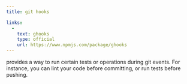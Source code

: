 ```yaml
---
title: git hooks

links:
  -
    text: ghooks
    type: official
    url: https://www.npmjs.com/package/ghooks
---
```


provides a way to run certain tests or operations during git events. For instance, you can lint your code before committing, or run tests before pushing.
